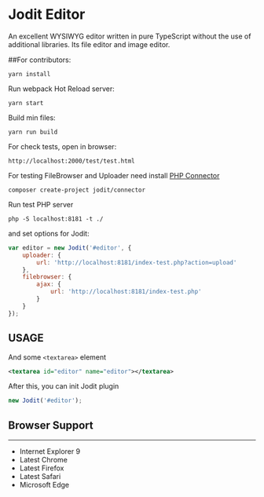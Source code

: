 # Jodit Editor
An excellent WYSIWYG editor written in pure TypeScript without the use of additional libraries. Its file editor and image editor.



##For contributors:
```$xslt
yarn install
```

Run webpack Hot Reload server:
```$xslt
yarn start
```

Build min files:
```$xslt
yarn run build
```

For check tests, open in browser:
```$xslt
http://localhost:2000/test/test.html
```

For testing FileBrowser and Uploader need install [PHP Connector](https://github.com/xdan/jodit-connectors)
```
composer create-project jodit/connector
```
Run test PHP server
```
php -S localhost:8181 -t ./
```

and set options for Jodit:
```javascript
var editor = new Jodit('#editor', {
    uploader: {
        url: 'http://localhost:8181/index-test.php?action=upload'
    },
    filebrowser: {
        ajax: {
            url: 'http://localhost:8181/index-test.php'
        }
    }
});
```

## USAGE

And some `<textarea>` element

```xml
<textarea id="editor" name="editor"></textarea>
```
After this, you can init Jodit plugin

```javascript
new Jodit('#editor');
```

## Browser Support
______________________
* Internet Explorer 9
* Latest Chrome
* Latest Firefox
* Latest Safari
* Microsoft Edge

